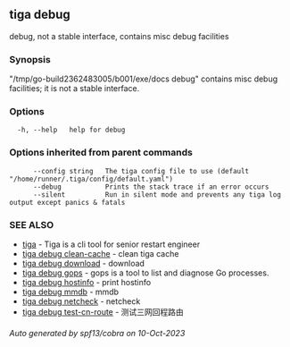 ## tiga debug

debug, not a stable interface, contains misc debug facilities

### Synopsis

"/tmp/go-build2362483005/b001/exe/docs debug" contains misc debug facilities; it is not a stable interface.

### Options

```
  -h, --help   help for debug
```

### Options inherited from parent commands

```
      --config string   The tiga config file to use (default "/home/runner/.tiga/config/default.yaml")
      --debug           Prints the stack trace if an error occurs
      --silent          Run in silent mode and prevents any tiga log output except panics & fatals
```

### SEE ALSO

* [tiga](tiga.md)	 - Tiga is a cli tool for senior restart engineer
* [tiga debug clean-cache](tiga_debug_clean-cache.md)	 - clean tiga cache
* [tiga debug download](tiga_debug_download.md)	 - download
* [tiga debug gops](tiga_debug_gops.md)	 - gops is a tool to list and diagnose Go processes.
* [tiga debug hostinfo](tiga_debug_hostinfo.md)	 - print hostinfo
* [tiga debug mmdb](tiga_debug_mmdb.md)	 - mmdb
* [tiga debug netcheck](tiga_debug_netcheck.md)	 - netcheck
* [tiga debug test-cn-route](tiga_debug_test-cn-route.md)	 - 测试三网回程路由

###### Auto generated by spf13/cobra on 10-Oct-2023
